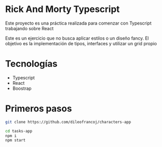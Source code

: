 # Rick And Morty Typescript

<p>Este proyecto es una práctica realizada para comenzar con Typescript trabajando sobre React</p>

<p>Este es un ejercicio que no busca aplicar estilos o un diseño fancy. El objetivo es la implementación de tipos, interfaces y utilizar un grid propio</p>

# Tecnologías

- Typescript
- React
- Boostrap

# Primeros pasos

```bash
git clone https://github.com/dileofrancoj/characters-app

cd tasks-app
npm i
npm start
```
